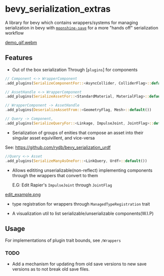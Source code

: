 # bevy_serialization_extras

A library for bevy which contains wrappers/systems for managing serialization in bevy with [`moonshine-save`](https://github.com/Zeenobit/moonshine_save) for a more "hands off" serialization workflow

[demo_gif.webm](https://github.com/rydb/bevy_serialization_extras/assets/43288084/3bda45f1-c75a-437b-a02d-27e58bd3276e)

## Features

- Out of the box serialization Through [`plugins`] for components

```Rust
// Component <-> WrapperComponent
.add_plugins(SerializeComponentFor::<AsyncCollider, ColliderFlag>::default())

// AssetHandle <-> WrapperComponent
.add_plugins(SerializeAssetFor::<StandardMaterial, MaterialFlag>::default())

// WrapperComponent -> AssetHandle
.add_plugins(DeserializeAssetFrom::<GeometryFlag, Mesh>::default())

// Query -> Component, 
.add_plugins(SerializeQueryFor::<Linkage, ImpulseJoint, JointFlag>::default())
```

- Serialization of groups of enities that compose an asset into their singular asset equivillent, and vice-versa

See: <https://github.com/rydb/bevy_serialization_urdf>
```Rust
//Query <-> Asset
.add_plugins(SerializeManyAsOneFor::<LinkQuery, Urdf>::default())
```

- Allows edititing unserializable(non-reflect) implementing components through the wrappers that convert to them

    E.G: Edit Rapier's `ImpulseJoint` through `JointFlag`

[edit_example.png](edit_example.png)

- type registration for wrappers through `ManagedTypeRegistration` trait

- A visualization util to list serializable/unserializable components(W.I.P)

## Usage

For implementations of plugin trait bounds, see `/Wrappers`

### TODO

- Add a mechanism for updating from old save versions to new save versions as to not break old save files.
